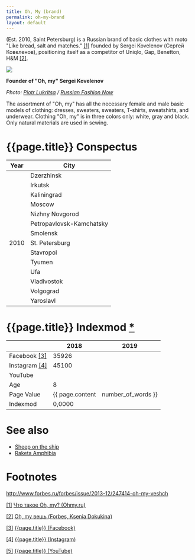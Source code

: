 ```yaml
---
title: Oh, My (brand)
permalink: oh-my-brand
layout: default
---
```


(Est. 2010, Saint Petersburg) is a Russian brand of basic clothes with moto "Like bread, salt and matches." <span id="a1">[\[1\]](#f1)</span> founded by Sergei Kovelenov (Сергей Ковеленов), positioning itself as a competitor of Uniqlo, Gap, Benetton, H&M <span id="a2">[\[2\]](#f2)</span>.

![](https://rfnowblog.files.wordpress.com/2017/03/img_78991.jpg)

**Founder of "Oh, my" Sergei Kovelenov**

*Photo: [Piotr Lukritsa](lukritsa-piotr) / [Russian Fashion Now](https://rfnow.ru/biografiya-kovelenov-sergey/)*

The assortment of "Oh, my" has all the necessary female and male basic models of clothing: dresses, sweaters, sweaters, T-shirts, sweatshirts, and underwear. Clothing "Oh, my" is in three colors only: white, gray and black. Only natural materials are used in sewing.

# {{page.title}} Conspectus

|Year|City|
|-|-|
| |Dzerzhinsk|
|	|Irkutsk|
|	|Kaliningrad|
|	|Moscow|
|	|Nizhny Novgorod|
|	|Petropavlovsk-Kamchatsky|
|	|Smolensk	|
|2010|St. Petersburg|
|	|Stavropol|
|	|Tyumen|
|	|Ufa|
|	|Vladivostok|
|	|Volgograd|
|	|Yaroslavl|

# {{page.title}} Indexmod [*](indexmod)

||2018|2019|
|-|-|-|
|Facebook <span id="a3">[\[3\]](#f3)</span>|35926||
|Instagram <span id="a4">[\[4\]](#f4)</span>|45100||
|YouTube|||
|Age|8||
|Page Value|{{ page.content | number_of_words }}||
|Indexmod|0,0000||

# See also

+ [Sheep on the ship](sheep-on-the-ship)
+ [Raketa Amphibia](raketa-amphibia)

# Footnotes

http://www.forbes.ru/forbes/issue/2013-12/247414-oh-my-veshch

[[1]](#a1) <span id="f1"></span> [Что такое Oh, my? (Ohmy.ru)](https://ohmy.ru/info/who_we_are/)

[[2]](#a2) <span id="f2"></span> [Oh, my вещь (Forbes, Ksenia Dokukina)](http://www.forbes.ru/forbes/issue/2013-12/247414-oh-my-veshch)

[[3]](#a3) <span id="f3"></span> [{{page.title}} (Facebook)](https://www.facebook.com/ohmyltd/)

[[4]](#a4) <span id="f4"></span> [{{page.title}} (Instagram)](index)

[[5]](#a5) <span id="f5"></span> [{{page.title}} (YouTube)](index)
